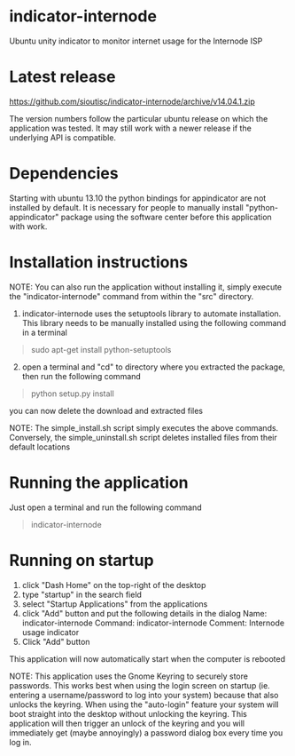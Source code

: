 indicator-internode
===================

Ubuntu unity indicator to monitor internet usage for the Internode ISP

Latest release
==============

https://github.com/sioutisc/indicator-internode/archive/v14.04.1.zip

The version numbers follow the particular ubuntu release on which the application
was tested. It may still work with a newer release if the underlying API is compatible.

Dependencies
============

Starting with ubuntu 13.10 the python bindings for appindicator are not installed
by default. It is necessary for people to manually install "python-appindicator"
package using the software center before this application with work.

Installation instructions
=========================

NOTE: You can also run the application without installing it, simply execute the "indicator-internode" command from within the "src" directory.

1. indicator-internode uses the setuptools library to automate installation. This library needs to be
manually installed using the following command in a terminal

> sudo apt-get install python-setuptools

2. open a terminal and "cd" to directory where you extracted the package, then run the following command

> python setup.py install

you can now delete the download and extracted files

NOTE: The simple_install.sh script simply executes the above commands. Conversely, the simple_uninstall.sh script deletes installed files from their default locations

Running the application
=======================

Just open a terminal and run the following command

> indicator-internode

Running on startup
==================

1. click "Dash Home" on the top-right of the desktop
2. type "startup" in the search field
3. select "Startup Applications" from the applications
4. click "Add" button and put the following details in the dialog
   Name: indicator-internode
   Command: indicator-internode
   Comment: Internode usage indicator 
5. Click "Add" button

This application will now automatically start when the computer is rebooted

NOTE: This application uses the Gnome Keyring to securely store passwords. This works best when using the login screen on startup (ie. entering a username/password to log into your system) because that also unlocks the keyring. When using the "auto-login" feature your system will boot straight into the desktop without unlocking the keyring. This application will then trigger an unlock of the keyring and you will immediately get (maybe annoyingly) a password dialog box every time you log in.



